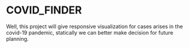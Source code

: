# COVID_FINDER
Well, this project will give responsive visualization for cases arises in the covid-19 pandemic, statically we can better make decision for future planning.
